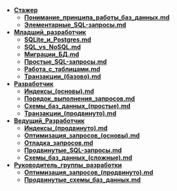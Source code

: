 
- **[Стажер](Базы_данных/Стажер/index.md)**
  - **[Понимание_принципа_работы_баз_данных.md](Понимание_принципа_работы_баз_данных.md)**
  - **[Элементарные_SQL-запросы.md](Элементарные_SQL-запросы.md)**
- **[Младший_разработчик](Базы_данных/Младший_разработчик/index.md)**
  - **[SQLite_и_Postgres.md](SQLite_и_Postgres.md)**
  - **[SQL_vs_NoSQL.md](SQL_vs_NoSQL.md)**
  - **[Миграции_БД.md](Миграции_БД.md)**
  - **[Простые_SQL-запросы.md](Простые_SQL-запросы.md)**
  - **[Работа_с_таблицами.md](Работа_с_таблицами.md)**
  - **[Транзакции_(базово).md](Транзакции_(базово).md)**
- **[Разработчик](Базы_данных/Разработчик/index.md)**
  - **[Индексы_(основы).md](Индексы_(основы).md)**
  - **[Порядок_выполнения_запросов.md](Порядок_выполнения_запросов.md)**
  - **[Схемы_баз_данных_(простые).md](Схемы_баз_данных_(простые).md)**
  - **[Транзакции_(продвинуто).md](Транзакции_(продвинуто).md)**
- **[Ведущий_Разработчик](Базы_данных/Ведущий_Разработчик/index.md)**
  - **[Индексы_(продвинуто).md](Индексы_(продвинуто).md)**
  - **[Оптимизация_запросов_(основы).md](Оптимизация_запросов_(основы).md)**
  - **[Отладка_запросов.md](Отладка_запросов.md)**
  - **[Продвинутые_SQL-запросы.md](Продвинутые_SQL-запросы.md)**
  - **[Схемы_баз_данных_(сложные).md](Схемы_баз_данных_(сложные).md)**
- **[Руководитель_группы_разработки](Базы_данных/Руководитель_группы_разработки/index.md)**
  - **[Оптимизация_запросов_(продвинуто).md](Оптимизация_запросов_(продвинуто).md)**
  - **[Продвинутые_схемы_баз_данных.md](Продвинутые_схемы_баз_данных.md)**
